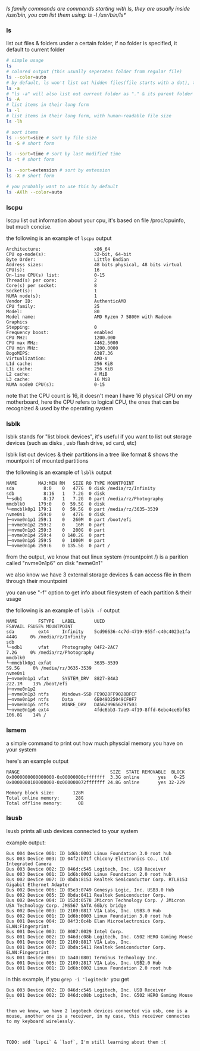 *ls family commands are commands starting with ls, they are usually inside /usr/bin, you can list them using: ls -l /usr/bin/ls\**

### ls 

list out files & folders under a certain folder, if no folder is specified, it default to current folder

```sh
# simple usage
ls
# colored output (this usually seperates folder from regular file)
ls --color=auto
# by default, ls won't list out hidden files(file starts with a dot), to list them, using -a options
ls -a
# "ls -a" will also list out current folder as "." & its parent folder as "..", which is often unnecessary, to elliminate them, use -A
ls -A
# list items in their long form
ls -l
# list items in their long form, with human-readable file size
ls -lh
```

```sh
# sort items 
ls --sort=size # sort by file size
ls -S # short form

ls --sort=time # sort by last modified time
ls -t # short form

ls --sort=extension # sort by extension
ls -X # short form
```

```sh
# you probably want to use this by default
ls -AXlh --color=auto
```

### lscpu

lscpu list out information about your cpu, it's based on file /proc/cpuinfo, but much concise.

the following is an example of `lscpu` output

```
Architecture:                    x86_64
CPU op-mode(s):                  32-bit, 64-bit
Byte Order:                      Little Endian
Address sizes:                   48 bits physical, 48 bits virtual
CPU(s):                          16
On-line CPU(s) list:             0-15
Thread(s) per core:              2
Core(s) per socket:              8
Socket(s):                       1
NUMA node(s):                    1
Vendor ID:                       AuthenticAMD
CPU family:                      25
Model:                           80
Model name:                      AMD Ryzen 7 5800H with Radeon Graphics
Stepping:                        0
Frequency boost:                 enabled
CPU MHz:                         1200.000
CPU max MHz:                     4462.5000
CPU min MHz:                     1200.0000
BogoMIPS:                        6387.36
Virtualization:                  AMD-V
L1d cache:                       256 KiB
L1i cache:                       256 KiB
L2 cache:                        4 MiB
L3 cache:                        16 MiB
NUMA node0 CPU(s):               0-15
```

note that the CPU count is 16, it doesn't mean I have 16 physical CPU on my motherboard, here the CPU refers to logical CPU, the ones that can be recognized & used by the operating system

### lsblk

lsblk stands for "list block devices", it's useful if you want to list out storage devices (such as disks , usb flash drive, sd card, etc)

lsblk list out devices & their partitions in a tree like format & shows the mountpoint of mounted partitions

the following is an example of `lsblk` output

``` 
NAME        MAJ:MIN RM   SIZE RO TYPE MOUNTPOINT
sda           8:0    0   477G  0 disk /media/rz/Infinity
sdb           8:16   1   7.2G  0 disk 
└─sdb1        8:17   1   7.2G  0 part /media/rz/Photography
mmcblk0     179:0    0  59.5G  0 disk 
└─mmcblk0p1 179:1    0  59.5G  0 part /media/rz/3635-3539
nvme0n1     259:0    0   477G  0 disk 
├─nvme0n1p1 259:1    0   260M  0 part /boot/efi
├─nvme0n1p2 259:2    0    16M  0 part 
├─nvme0n1p3 259:3    0   200G  0 part 
├─nvme0n1p4 259:4    0 140.2G  0 part 
├─nvme0n1p5 259:5    0  1000M  0 part 
└─nvme0n1p6 259:6    0 135.5G  0 part /
```

from the output, we know that out linux system (mountpoint /) is a parition called "nvme0n1p6" on disk "nvme0n1"

we also know we have 3 external storage devices & can access file in them through their mountpoint

you can use "-f" option to get info about filesystem of each partition & their usage

the following is an example of `lsblk -f` output

```
NAME        FSTYPE   LABEL       UUID                                 FSAVAIL FSUSE% MOUNTPOINT
sda         ext4     Infinity    5cd96636-4c7d-4719-955f-c40c4023e1fa    444G     0% /media/rz/Infinity
sdb                                                                                  
└─sdb1      vfat     Photography 04F2-2AC7                               7.2G     0% /media/rz/Photography
mmcblk0                                                                              
└─mmcblk0p1 exfat                3635-3539                              59.5G     0% /media/rz/3635-3539
nvme0n1                                                                              
├─nvme0n1p1 vfat     SYSTEM_DRV  8827-B4A3                             222.1M    13% /boot/efi
├─nvme0n1p2                                                                          
├─nvme0n1p3 ntfs     Windows-SSD FE9028FF9028BFCF                                    
├─nvme0n1p4 ntfs     Data        6E049D25049CF0F7                                    
├─nvme0n1p5 ntfs     WINRE_DRV   DA56299656297503                                    
└─nvme0n1p6 ext4                 4fdc6bb3-7ae9-4f19-8ffd-6ebe4ce6bf63  106.8G    14% /
```

### lsmem 

a simple command to print out how much physcial memory you have on your system

here's an example output

```
RANGE                                  SIZE  STATE REMOVABLE  BLOCK
0x0000000000000000-0x00000000cfffffff  3.3G online       yes   0-25
0x0000000100000000-0x000000072fffffff 24.8G online       yes 32-229

Memory block size:       128M
Total online memory:      28G
Total offline memory:      0B
```

### lsusb

lsusb prints all usb devices connected to your system

example output:

```
Bus 004 Device 001: ID 1d6b:0003 Linux Foundation 3.0 root hub
Bus 003 Device 003: ID 04f2:b71f Chicony Electronics Co., Ltd Integrated Camera
Bus 003 Device 002: ID 046d:c545 Logitech, Inc. USB Receiver
Bus 003 Device 001: ID 1d6b:0002 Linux Foundation 2.0 root hub
Bus 002 Device 007: ID 0bda:8153 Realtek Semiconductor Corp. RTL8153 Gigabit Ethernet Adapter
Bus 002 Device 006: ID 05e3:0749 Genesys Logic, Inc. USB3.0 Hub             
Bus 002 Device 005: ID 0bda:0411 Realtek Semiconductor Corp. 
Bus 002 Device 004: ID 152d:0578 JMicron Technology Corp. / JMicron USA Technology Corp. JMS567 SATA 6Gb/s bridge
Bus 002 Device 003: ID 2109:0817 VIA Labs, Inc. USB3.0 Hub             
Bus 002 Device 001: ID 1d6b:0003 Linux Foundation 3.0 root hub
Bus 001 Device 004: ID 04f3:0c4b Elan Microelectronics Corp. ELAN:Fingerprint
Bus 001 Device 003: ID 8087:0029 Intel Corp. 
Bus 001 Device 002: ID 046d:c08b Logitech, Inc. G502 HERO Gaming Mouse
Bus 001 Device 008: ID 2109:8817 VIA Labs, Inc. 
Bus 001 Device 007: ID 0bda:5411 Realtek Semiconductor Corp. ELAN:Fingerprint
Bus 001 Device 006: ID 1a40:0801 Terminus Technology Inc. 
Bus 001 Device 005: ID 2109:2817 VIA Labs, Inc. USB2.0 Hub             
Bus 001 Device 001: ID 1d6b:0002 Linux Foundation 2.0 root hub
```

in this example, if you `grep -i 'logitech'` you get

```
Bus 003 Device 002: ID 046d:c545 Logitech, Inc. USB Receiver
Bus 001 Device 002: ID 046d:c08b Logitech, Inc. G502 HERO Gaming Mouse
``

then we know, we have 2 logotech devices connected via usb, one is a mouse, another one is a receiver, in my case, this receiver connectes to my keyboard wirelessly.



TODO: add `lspci` & `lsof`, I'm still learning about them :(
